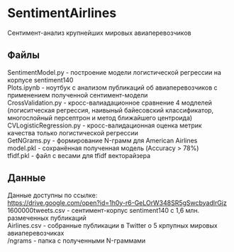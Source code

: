 # SentimentAirlines
Сентимент-анализ крупнейших мировых авиаперевозчиков

## Файлы ##
SentimentModel.py - построение модели логистической регрессии на корпусе sentiment140<br/>
Plots.ipynb - ноутбук с анализом публикаций об авиаперевозчиков с применением полученной сентимент-модели<br/>
CrossValidation.py - кросс-валиадационное сравнение 4 модлелей (логиситческая регрессия, наивыный байесовский классификатор, многослойный персептрон и метод ближайшего центроида)<br/>
CVLogisticRegression.py - кросс-валидационная оценка метрик качества только логистической регрессии<br/>
GetNGrams.py - формирование N-грамм для American Airlines<br/>
model.pkl - сохранённая полученная модель (Accuracy > 78%)<br/>
tfidf.pkl - файл с весами для tfidf векторайзера<br/>

## Данные ##
Данные доступны по ссылке:<br/>
https://drive.google.com/open?id=1h0y-r6-GeLOrW348SR5gSwcbyadlrGjz<br/>
1600000tweets.csv - сентимент-корпус sentiment140 с 1,6 млн. размеченных публикаций <br/>
Airlines.csv - собранные публикации в Twitter о 5 крпупных мировых авиаперевозчиках<br/>
/ngrams - папка с полученными N-граммами

